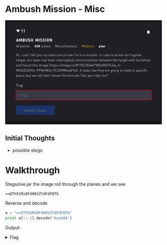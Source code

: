 # Ambush Mission - Misc

![Title](images/title.png)

## Initial Thoughts

* possible stego

# Walkthrough

Stegsolve.jar the image roll through the planes and we see

```
==QTh91Mx8Fd08VZt9FdFNTb
```

Reverse and decode

```python
a = "==QTh91Mx8Fd08VZt9FdFNTb"
print a[::-1].decode('base64')
```
Output:

<details>
	<summary>Flag</summary>

```
m3Et_me_4t_12_aM
```	
</details>


